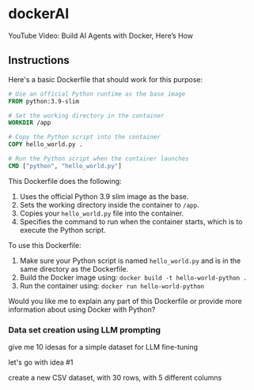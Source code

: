 # dockerAI
YouTube Video: Build AI Agents with Docker, Here’s How

## Instructions

Here's a basic Dockerfile that should work for this purpose:

```dockerfile
# Use an official Python runtime as the base image
FROM python:3.9-slim

# Set the working directory in the container
WORKDIR /app

# Copy the Python script into the container
COPY hello_world.py .

# Run the Python script when the container launches
CMD ["python", "hello_world.py"]
```

This Dockerfile does the following:

1. Uses the official Python 3.9 slim image as the base.
2. Sets the working directory inside the container to `/app`.
3. Copies your `hello_world.py` file into the container.
4. Specifies the command to run when the container starts, which is to execute the Python script.

To use this Dockerfile:

1. Make sure your Python script is named `hello_world.py` and is in the same directory as the Dockerfile.
2. Build the Docker image using: `docker build -t hello-world-python .`
3. Run the container using: `docker run hello-world-python`

Would you like me to explain any part of this Dockerfile or provide more information about using Docker with Python?

### Data set creation using LLM prompting
give me 10 idesas for a simple dataset for LLM fine-tuning

let's go with idea #1

create a new CSV dataset, with 30 rows, with 5 different columns